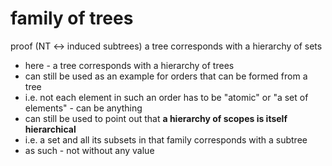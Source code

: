 
# family of trees

proof (NT <-> induced subtrees)
a tree corresponds with a hierarchy of sets
- here - a tree corresponds with a hierarchy of trees
- can still be used as an example for orders
  that can be formed from a tree
- i.e. not each element in such an order has to be
  "atomic" or "a set of elements" - can be anything
- can still be used to point out that
  **a hierarchy of scopes is itself hierarchical**
- i.e. a set and all its subsets in that family
  corresponds with a subtree
- as such - not without any value
